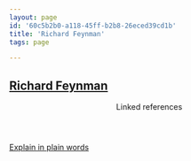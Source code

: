 ```yaml
---
layout: page
id: '60c5b2b0-a118-45ff-b2b8-26eced39cd1b'
title: 'Richard Feynman'
tags: page

---
```

  
<h2 class="text-3xl font-semibold mb-4"><a class="rounded-sm focus:outline-none focus:ring-2 focus:ring-offset-2 focus:ring-offset-gray-900 focus:ring-pink-400" href="/pages/richard-feynman">Richard Feynman</a></h2>

<div class="space-y-3">

</div>



<section class="mt-8 space-y-2">
<header class="text-gray-400">Linked references</header>
<a class="block bg-gray-800 p-4 rounded text-teal-400 focus:outline-none focus:ring-2 focus:ring-offset-2 focus:ring-offset-gray-900 focus:ring-teal-400 hover:ring-2 hover:ring-offset-2 hover:ring-offset-gray-900 hover:ring-teal-400" href="/pages/explain-in-plain-words">Explain in plain words</a>
  </section>

